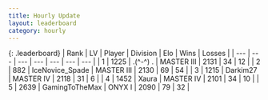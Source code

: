 ```yaml
---
title: Hourly Update
layout: leaderboard
category: hourly
---
```


{: .leaderboard}
| Rank | LV | Player | Division | Elo | Wins | Losses |
| --- | --- | --- | --- | --- | --- | --- |
| <span data-change="0">1</span> | 1225 | <span title="ID: 455724">.(^-^) .</span> | MASTER III | <span data-change="0">2131</span> | <span data-change="0">34</span> | <span data-change="0">12</span> |
| <span data-change="0">2</span> | 882 | <span title="ID: 597289">IceNovice_Spade</span> | MASTER III | <span data-change="0">2130</span> | <span data-change="0">69</span> | <span data-change="0">54</span> |
| <span data-change="1">3</span> | 1215 | <span title="ID: 694036">Darkim27</span> | MASTER IV | <span data-change="20">2118</span> | <span data-change="3">31</span> | <span data-change="0">6</span> |
| <span data-change="-1">4</span> | 1452 | <span title="ID: 200908">Xaura</span> | MASTER IV | <span data-change="0">2101</span> | <span data-change="0">34</span> | <span data-change="0">10</span> |
| <span data-change="1">5</span> | 2639 | <span title="ID: 93452">GamingToTheMax</span> | ONYX I | <span data-change="15">2090</span> | <span data-change="2">79</span> | <span data-change="0">32</span> |